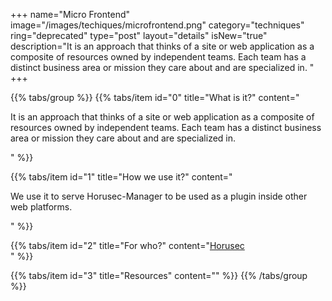 +++
name="Micro Frontend"
image="/images/techiques/microfrontend.png"
category="techniques"
ring="deprecated"
type="post"
layout="details"
isNew="true"
description="It is an approach that thinks of a site or web application as a composite of resources owned by independent teams. Each team has a distinct business area or mission they care about and are specialized in. "
+++

{{% tabs/group %}}
  {{% tabs/item id="0" title="What is it?" content="<p>It is an approach that thinks of a site or web application as a composite of resources owned by independent teams. Each team has a distinct business area or mission they care about and are specialized in.</p>" %}}
  
  {{% tabs/item id="1" title="How we use it?" content="<p>We use it to serve Horusec-Manager to be used as a plugin inside other web platforms.</p>" %}}
  
  {{% tabs/item id="2" title="For who?" content="<a href='https://horusec.io/site/'>Horusec</a><br />" %}}

  {{% tabs/item id="3" title="Resources" content="" %}}
{{% /tabs/group %}}